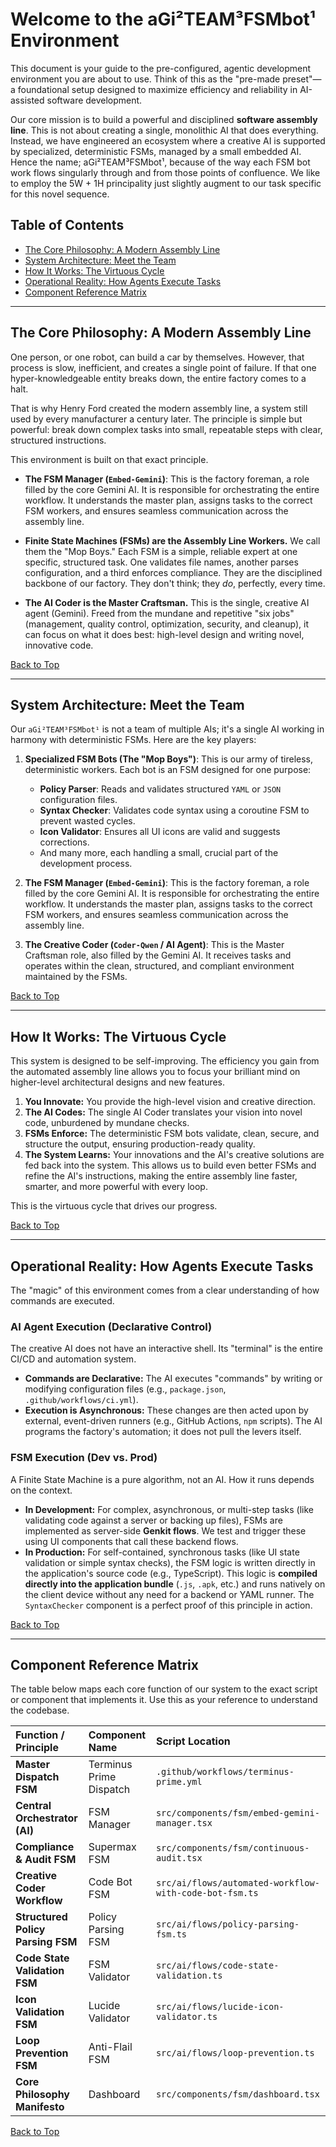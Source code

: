 # Welcome to the aGi²TEAM³FSMbot¹ Environment

This document is your guide to the pre-configured, agentic development environment you are about to use. Think of this as the "pre-made preset"—a foundational setup designed to maximize efficiency and reliability in AI-assisted software development.

Our core mission is to build a powerful and disciplined **software assembly line**. This is not about creating a single, monolithic AI that does everything. Instead, we have engineered an ecosystem where a creative AI is supported by specialized, deterministic FSMs, managed by a small embedded AI. Hence the name; aGi²TEAM³FSMbot¹, because of the way each FSM bot work flows singularly through and from those points of confluence. We like to employ the 5W + 1H principality just slightly augment to our task specific for this novel sequence.

## Table of Contents

- [The Core Philosophy: A Modern Assembly Line](#the-core-philosophy-a-modern-assembly-line)
- [System Architecture: Meet the Team](#system-architecture-meet-the-team)
- [How It Works: The Virtuous Cycle](#how-it-works-the-virtuous-cycle)
- [Operational Reality: How Agents Execute Tasks](#operational-reality-how-agents-execute-tasks)
- [Component Reference Matrix](#component-reference-matrix)

---

## The Core Philosophy: A Modern Assembly Line

One person, or one robot, can build a car by themselves. However, that process is slow, inefficient, and creates a single point of failure. If that one hyper-knowledgeable entity breaks down, the entire factory comes to a halt.

That is why Henry Ford created the modern assembly line, a system still used by every manufacturer a century later. The principle is simple but powerful: break down complex tasks into small, repeatable steps with clear, structured instructions.

This environment is built on that exact principle.

-   **The FSM Manager (`Embed-Gemini`)**: This is the factory foreman, a role filled by the core Gemini AI. It is responsible for orchestrating the entire workflow. It understands the master plan, assigns tasks to the correct FSM workers, and ensures seamless communication across the assembly line.

-   **Finite State Machines (FSMs) are the Assembly Line Workers.** We call them the "Mop Boys." Each FSM is a simple, reliable expert at one specific, structured task. One validates file names, another parses configuration, and a third enforces compliance. They are the disciplined backbone of our factory. They don't think; they *do*, perfectly, every time.
-   **The AI Coder is the Master Craftsman.** This is the single, creative AI agent (Gemini). Freed from the mundane and repetitive "six jobs" (management, quality control, optimization, security, and cleanup), it can focus on what it does best: high-level design and writing novel, innovative code.


[Back to Top](#welcome-to-the-agi²team³fsmbot¹-environment)

---

## System Architecture: Meet the Team

Our `aGi²TEAM³FSMbot¹` is not a team of multiple AIs; it's a single AI working in harmony with deterministic FSMs. Here are the key players:

1.  **Specialized FSM Bots (The "Mop Boys")**: This is our army of tireless, deterministic workers. Each bot is an FSM designed for one purpose:
    *   **Policy Parser**: Reads and validates structured `YAML` or `JSON` configuration files.
    *   **Syntax Checker**: Validates code syntax using a coroutine FSM to prevent wasted cycles.
    - **Icon Validator**: Ensures all UI icons are valid and suggests corrections.
    *   And many more, each handling a small, crucial part of the development process.

2.  **The FSM Manager (`Embed-Gemini`)**: This is the factory foreman, a role filled by the core Gemini AI. It is responsible for orchestrating the entire workflow. It understands the master plan, assigns tasks to the correct FSM workers, and ensures seamless communication across the assembly line.

3.  **The Creative Coder (`Coder-Qwen` / AI Agent)**: This is the Master Craftsman role, also filled by the Gemini AI. It receives tasks and operates within the clean, structured, and compliant environment maintained by the FSMs.

[Back to Top](#welcome-to-the-agi²team³fsmbot¹-environment)

---

## How It Works: The Virtuous Cycle

This system is designed to be self-improving. The efficiency you gain from the automated assembly line allows you to focus your brilliant mind on higher-level architectural designs and new features.

1.  **You Innovate:** You provide the high-level vision and creative direction.
2.  **The AI Codes:** The single AI Coder translates your vision into novel code, unburdened by mundane checks.
3.  **FSMs Enforce:** The deterministic FSM bots validate, clean, secure, and structure the output, ensuring production-ready quality.
4.  **The System Learns:** Your innovations and the AI's creative solutions are fed back into the system. This allows us to build even better FSMs and refine the AI's instructions, making the entire assembly line faster, smarter, and more powerful with every loop.

This is the virtuous cycle that drives our progress.

[Back to Top](#welcome-to-the-agi²team³fsmbot¹-environment)

---

## Operational Reality: How Agents Execute Tasks

The "magic" of this environment comes from a clear understanding of how commands are executed.

### AI Agent Execution (Declarative Control)

The creative AI does not have an interactive shell. Its "terminal" is the entire CI/CD and automation system.
- **Commands are Declarative:** The AI executes "commands" by writing or modifying configuration files (e.g., `package.json`, `.github/workflows/ci.yml`).
- **Execution is Asynchronous:** These changes are then acted upon by external, event-driven runners (e.g., GitHub Actions, `npm` scripts). The AI programs the factory's automation; it does not pull the levers itself.

### FSM Execution (Dev vs. Prod)

A Finite State Machine is a pure algorithm, not an AI. How it runs depends on the context.
- **In Development:** For complex, asynchronous, or multi-step tasks (like validating code against a server or backing up files), FSMs are implemented as server-side **Genkit flows**. We test and trigger these using UI components that call these backend flows.
- **In Production:** For self-contained, synchronous tasks (like UI state validation or simple syntax checks), the FSM logic is written directly in the application's source code (e.g., TypeScript). This logic is **compiled directly into the application bundle** (`.js`, `.apk`, etc.) and runs natively on the client device without any need for a backend or YAML runner. The `SyntaxChecker` component is a perfect proof of this principle in action.

[Back to Top](#welcome-to-the-agi²team³fsmbot¹-environment)

---

## Component Reference Matrix

The table below maps each core function of our system to the exact script or component that implements it. Use this as your reference to understand the codebase.

| Function / Principle | Component Name | Script Location |
| :--- | :--- | :--- |
| **Master Dispatch FSM** | Terminus Prime Dispatch | `.github/workflows/terminus-prime.yml` |
| **Central Orchestrator (AI)** | FSM Manager | `src/components/fsm/embed-gemini-manager.tsx` |
| **Compliance & Audit FSM** | Supermax FSM | `src/components/fsm/continuous-audit.tsx` |
| **Creative Coder Workflow** | Code Bot FSM | `src/ai/flows/automated-workflow-with-code-bot-fsm.ts` |
| **Structured Policy Parsing FSM** | Policy Parsing FSM | `src/ai/flows/policy-parsing-fsm.ts` |
| **Code State Validation FSM** | FSM Validator | `src/ai/flows/code-state-validation.ts` |
| **Icon Validation FSM**| Lucide Validator | `src/ai/flows/lucide-icon-validator.ts` |
| **Loop Prevention FSM** | Anti-Flail FSM | `src/ai/flows/loop-prevention.ts` |
| **Core Philosophy Manifesto** | Dashboard | `src/components/fsm/dashboard.tsx` |

[Back to Top](#welcome-to-the-agi²team³fsmbot¹-environment)
